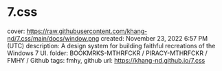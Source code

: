 # 7.css

cover: https://raw.githubusercontent.com/khang-nd/7.css/main/docs/window.png
created: November 23, 2022 6:57 PM (UTC)
description: A design system for building faithful recreations of the Windows 7 UI.
folder: BOOKMRKS-MTHRFCKR / PIRACY-MTHRFCKR / FMHY / Github
tags: fmhy, github
url: https://khang-nd.github.io/7.css